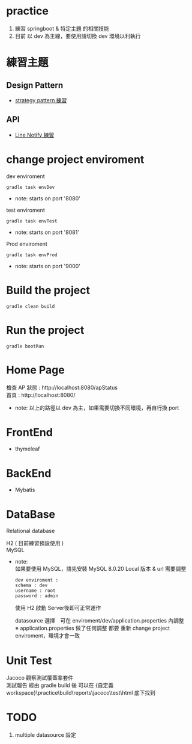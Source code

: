# practice

1. 練習 springboot & 特定主題 的相關技能
2. 目前 以 dev 為主線，要使用請切換 dev 環境以利執行

# 練習主題 
## Design Pattern
- [strategy pattern 練習](https://github.com/oscar51011/practice/blob/master/notes/designPattern/strategyPattern.md)

## API
- [Line Notify 練習](https://github.com/oscar51011/practice/blob/master/notes/lineNotify/lineNotify.md)


# change project enviroment

dev enviroment <br>

`gradle task envDev`

- note: starts on port '8080'

test enviroment <br>

`gradle task envTest`

- note: starts on port '8081'

Prod enviroment <br>

`gradle task envProd`

- note: starts on port '9000'

# Build the project 

  `gradle clean build`

# Run the project

  `gradle bootRun`
  
# Home Page

檢查 AP 狀態 : http://localhost:8080/apStatus <br>
首頁 : http://localhost:8080/ <br>


- note: 以上的路徑以 dev 為主，如果需要切換不同環境，再自行換 port  
  
  
# FrontEnd
- thymeleaf

# BackEnd
- Mybatis

# DataBase
Relational database

H2 ( 目前練習預設使用 ) <br>
MySQL <br> 

- note: <br>
  如果要使用 MySQL，請先安裝 MySQL 8.0.20 Local 版本 & url 需要調整 <br>
  
  ```
  dev enviroment :
  schema : dev 
  username : root 
  password : admin 
  ```
  使用 H2 啟動 Server後即可正常運作 <br>
  
  datasource 選擇　可在 enviroment/dev/application.properties 內調整 <br>
  ※ application.properties 做了任何調整 都要 重新 change project enviroment，環境才會一致 <br>

# Unit Test
Jacoco 觀察測試覆蓋率套件 <br>
測試報告 經由 gradle build 後 可以在 {自定義workspace}\practice\build\reports\jacoco\test\html 底下找到
  
# TODO
1. multiple datasource 設定


